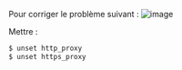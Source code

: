Pour corriger le problème suivant :
![image](https://user-images.githubusercontent.com/35339236/117796932-cdcf2f80-b24f-11eb-96ef-14019d2cf6ef.png)


Mettre : 
```bash
$ unset http_proxy
$ unset https_proxy
```
